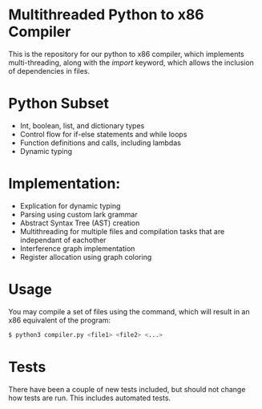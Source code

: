 # Multithreaded Python to x86 Compiler

This is the repository for our python to x86 compiler, which implements multi-threading, along with the *import* keyword, which allows the inclusion of dependencies in files.

# Python Subset

- Int, boolean, list, and dictionary types
- Control flow for if-else statements and while loops
- Function definitions and calls, including lambdas
- Dynamic typing

# Implementation:

- Explication for dynamic typing
- Parsing using custom lark grammar
- Abstract Syntax Tree (AST) creation
- Multithreading for multiple files and compilation tasks that are independant of eachother
- Interference graph implementation
- Register allocation using graph coloring

# Usage

You may compile a set of files using the command, which will result in an x86 equivalent of the program:

```bash
$ python3 compiler.py <file1> <file2> <...>
```

# Tests

There have been a couple of new tests included, but should not change how tests are run. This includes automated tests.
